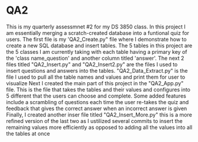 # QA2
This is my quarterly assessmnet #2 for my DS 3850 class.
In this project I am essentially merging a scratch-created database into a funtional quiz for users.
The first file is my 'QA2_Create.py" file where I demonstrate how to create a new SQL database and insert tables. The 5 tables in this project are the 5 classes I am currently taking with each table having a primary key of the 'class name_question' and another column titled 'answer'.
The next 2 files titled "QA2_Insert.py" and "QA2_Insert2.py" are the files I used to insert questions and answers into the tables.
"QA2_Data_Extract.py" is the file I used to pull all the table names and values and print them for user to visualize
Next I created the main part of this project in the "QA2_App.py" file. This is the file that takes the tables and their values and configures into 5 different that the users can choose and complete. Some added features include a scrambling of questions each time the user re-takes the quiz and feedback that gives the correct answer when an incorrect answer is given
Finally, I created another inser file titled "QA2_Insert_More.py" this is a more refined version of the last two as I ustilized several commits to insert the remaining values more efficiently as opposed to adding all the values into all the tables at once

